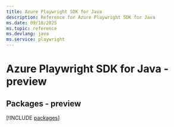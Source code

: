 ```yaml
---
title: Azure Playwright SDK for Java
description: Reference for Azure Playwright SDK for Java
ms.date: 09/18/2025
ms.topic: reference
ms.devlang: java
ms.service: playwright
---
```

# Azure Playwright SDK for Java - preview
## Packages - preview
[!INCLUDE [packages](playwright-index.md)]